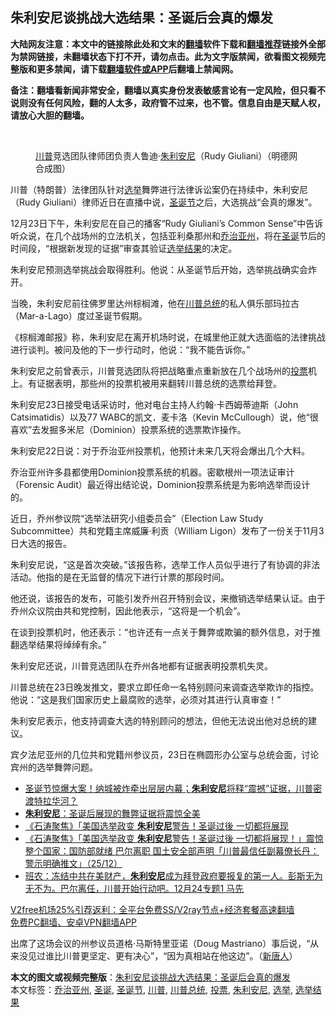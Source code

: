  <h2>朱利安尼谈挑战大选结果：圣诞后会真的爆发</h2> <p class="notice"><b>大陆网友注意：本文中的链接除此处和文末的<a href="https://github.com/bannedbook/fanqiang" >翻墙</a>软件下载和<a href="https://github.com/killgcd/justmysocks/blob/master/README.md">翻墙推荐</a>链接外全部为禁网链接，未翻墙状态下打不开，请勿点击。此为文字版禁闻，欲看图文视频完整版和更多禁闻，请下载<a href="https://github.com/bannedbook/fanqiang">翻墙软件或APP</a>后翻墙上禁闻网。</p><p>备注：翻墙看新闻非常安全，翻墙以真实身份发表敏感言论有一定风险，但只看不说则没有任何风险，翻的人太多，政府管不过来，也不管。信息自由是天赋人权，请放心大胆的翻墙。</b></p>  <div class="entry"> <br /> <figure><figcaption class="wp-caption-text"><a href="https://www.bannedbook.org/bnews/tag/%e5%b7%9d%e6%99%ae/" class="st_tag internal_tag" rel="tag" title="标签 川普 下的日志">川普</a>竞选团队律师团负责人鲁迪·<a href="https://www.bannedbook.org/bnews/tag/%e6%9c%b1%e5%88%a9%e5%ae%89%e5%b0%bc/" class="st_tag internal_tag" rel="tag" title="标签 朱利安尼 下的日志">朱利安尼</a>（Rudy Giuliani）（明德网合成图）</figcaption></figure> <p>川普（特朗普）法律团队针对<a href="https://www.bannedbook.org/bnews/tag/%e9%80%89%e4%b8%be/" class="st_tag internal_tag" rel="tag" title="标签 选举 下的日志">选举</a>舞弊进行法律诉讼案仍在持续中，朱利安尼（Rudy Giuliani）律师近日在直播中说，<a href="https://www.bannedbook.org/bnews/tag/%e5%9c%a3%e8%af%9e%e8%8a%82/" class="st_tag internal_tag" rel="tag" title="标签 圣诞节 下的日志">圣诞节</a>之后，大选挑战“会真的爆发”。</p> <p>12月23日下午，朱利安尼在自己的播客“Rudy Giuliani&#8217;s Common Sense”中告诉听众说，在几个战场州的立法机关，包括亚利桑那州和<a href="https://www.bannedbook.org/bnews/tag/%e4%b9%94%e6%b2%bb%e4%ba%9a%e5%b7%9e/" class="st_tag internal_tag" rel="tag" title="标签 乔治亚州 下的日志">乔治亚州</a>，将在<a href="https://www.bannedbook.org/bnews/tag/%E5%9C%A3%E8%AF%9E/" class="st_tag internal_tag" rel="tag" title="标签 圣诞 下的日志">圣诞</a>节后的时间段，“根据新发现的证据”审查其验证<a href="https://www.bannedbook.org/bnews/tag/%E9%80%89%E4%B8%BE%E7%BB%93%E6%9E%9C/" class="st_tag internal_tag" rel="tag" title="标签 选举结果 下的日志">选举结果</a>的决定。</p> <p>朱利安尼预测选举挑战会取得胜利。他说：从圣诞节后开始，选举挑战确实会炸开。</p> <p>当晚，朱利安尼前往佛罗里达州棕榈滩，他在<a href="https://www.bannedbook.org/bnews/tag/%E5%B7%9D%E6%99%AE%E6%80%BB%E7%BB%9F/" class="st_tag internal_tag" rel="tag" title="标签 川普总统 下的日志">川普总统</a>的私人俱乐部玛拉古（Mar-a-Lago）度过圣诞节假期。</p> <p>《棕榈滩邮报》称，朱利安尼在离开机场时说，在城里他正就大选面临的法律挑战进行谈判。被问及他的下一步行动时，他说：“我不能告诉你。”</p> <p>朱利安尼之前曾表示，川普竞选团队将把战略重点重新放在几个战场州的<a href="https://www.bannedbook.org/bnews/tag/%E6%8A%95%E7%A5%A8/" class="st_tag internal_tag" rel="tag" title="标签 投票 下的日志">投票</a>机上。有证据表明，那些州的投票机被用来翻转川普总统的选票给拜登。</p>  <p>朱利安尼23日接受电话采访时，他对电台主持人约翰·卡西姆蒂迪斯（John Catsimatidis）以及77 WABC的凯文．麦卡洛（Kevin McCullough）说，他“很喜欢”去发掘多米尼（Dominion）投票系统的选票欺诈操作。</p> <p>朱利安尼22日说：对于乔治亚州投票机，他预计未来几天将会爆出几个大料。</p> <p>乔治亚州许多县都使用Dominion投票系统的机器。密歇根州一项法证审计（Forensic Audit）最近得出结论说，Dominion投票系统是为影响选举而设计的。</p> <p>近日，乔州参议院“选举法研究小组委员会”（Election Law Study Subcommittee）共和党籍主席威廉·利贡（William Ligon）发布了一份关于11月3日大选的报告。</p> <p>朱利安尼说，“这是首次突破。”该报告称，选举工作人员似乎进行了有协调的非法活动。他指的是在无监督的情况下进行计票的那段时间。</p> <p>他还说，该报告的发布，可能引发乔州召开特别会议，来撤销选举结果认证。由于乔州众议院由共和党控制，因此他表示，“这将是一个机会”。</p>  <p>在谈到投票机时，他还表示：“也许还有一点关于舞弊或欺骗的额外信息，对于推翻选举结果将绰绰有余。”</p> <p>朱利安尼还说，川普竞选团队在乔州各地都有证据表明投票机失灵。</p> <p>川普总统在23日晚发推文，要求立即任命一名特别顾问来调查选举欺诈的指控。他说：“这是我们国家历史上最腐败的选举，必须对其进行认真审查！”</p> <p>朱利安尼表示，他支持调查大选的特别顾问的想法，但他无法说出他对总统的建议。</p> <p>宾夕法尼亚州的几位共和党籍州参议员，23日在椭圆形办公室与总统会面，讨论宾州的选举舞弊问题。</p> <ul class='op-related-articles' title='相关阅读'> <li><a href='https://www.bannedbook.org/bnews/bannedvideo/20201227/1455664.html' target='_blank'>圣诞节惊爆大案！纳城被炸牵出层层内幕；<b>朱利安尼</b>将释“震撼”证据，川普密渡特拉华河？</a></li> <li><a href='https://www.bannedbook.org/bnews/comments/20201227/1455615.html' target='_blank'><b>朱利安尼</b>：圣诞后展现的舞弊证据将震惊全美</a></li> <li><a href='https://www.bannedbook.org/bnews/taiwannews/20201226/1455499.html' target='_blank'>《石涛聚焦》「美国选举政变 <b>朱利安尼</b>警告！圣诞过後 一切都将展现</a></li> <li><a href='https://www.bannedbook.org/bnews/bannedvideo/20201226/1455281.html' target='_blank'>《石涛聚焦》「美国选举政变 <b>朱利安尼</b>警告！圣诞过後 一切都将展现！」震惊整个国家：国防部就绪 巴尔离职 国土安全部声明「川普最信任副幕僚长丹：警示明确推文」（25/12）</a></li> <li><a href='https://www.bannedbook.org/bnews/bannedvideo/20201225/1454984.html' target='_blank'>班农：冻结中共在美财产，<b>朱利安尼</b>成为拜登政府要报复的第一人。彭斯无为无不为。巴尔离任，川普开始行动吧。12月24专题1 马先</a></li> </ul> <p class="texttj"> <a href="https://www.bannedbook.org/forum23/topic22702.html" target="_blank">V2free机场25%引荐返利：全平台免费SS/V2ray节点+经济套餐高速翻墙</a><br/> <a href="https://github.com/bannedbook/fanqiang/wiki/%E7%A6%81%E9%97%BB%E7%BD%91%E5%AE%89%E5%8D%93%E7%BF%BB%E5%A2%99%E6%96%B0%E9%97%BBAPP" target="_blank">免费PC翻墙、安卓VPN翻墙APP</a></p><p>出席了这场会议的州参议员道格·马斯特里亚诺（Doug Mastriano）事后说，“从来没见过谁比川普更坚定、更有决心”，“因为真相站在他这边”。（<span class='wp_keywordlink_affiliate'><a href="https://www.ntdtv.com/" title="新唐人">新唐人</a></span>）</p> <a name='sharetosocial'></a>       <div><b>本文的图文或视频完整版</b>：<a href='https://www.bannedbook.org/bnews/comments/20201227/1455668.html'>朱利安尼谈挑战大选结果：圣诞后会真的爆发</a></div>  </div><!--END ENTRY--> <div class="postfooter"> <div>本文标签：<a href="https://www.bannedbook.org/bnews/tag/%e4%b9%94%e6%b2%bb%e4%ba%9a%e5%b7%9e/" rel="tag">乔治亚州</a>, <a href="https://www.bannedbook.org/bnews/tag/%E5%9C%A3%E8%AF%9E/" rel="tag">圣诞</a>, <a href="https://www.bannedbook.org/bnews/tag/%e5%9c%a3%e8%af%9e%e8%8a%82/" rel="tag">圣诞节</a>, <a href="https://www.bannedbook.org/bnews/tag/%e5%b7%9d%e6%99%ae/" rel="tag">川普</a>, <a href="https://www.bannedbook.org/bnews/tag/%E5%B7%9D%E6%99%AE%E6%80%BB%E7%BB%9F/" rel="tag">川普总统</a>, <a href="https://www.bannedbook.org/bnews/tag/%E6%8A%95%E7%A5%A8/" rel="tag">投票</a>, <a href="https://www.bannedbook.org/bnews/tag/%e6%9c%b1%e5%88%a9%e5%ae%89%e5%b0%bc/" rel="tag">朱利安尼</a>, <a href="https://www.bannedbook.org/bnews/tag/%e9%80%89%e4%b8%be/" rel="tag">选举</a>, <a href="https://www.bannedbook.org/bnews/tag/%E9%80%89%E4%B8%BE%E7%BB%93%E6%9E%9C/" rel="tag">选举结果</a></div>  </div><!--END POSTFOOTER--> 